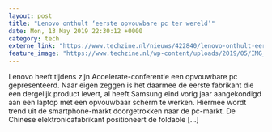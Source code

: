 ```yaml
---
layout: post
title: "Lenovo onthult ‘eerste opvouwbare pc ter wereld’"
date: Mon, 13 May 2019 22:30:12 +0000
category: tech
externe_link: "https://www.techzine.nl/nieuws/422840/lenovo-onthult-eerste-opvouwbare-pc-ter-wereld.html"
feature_image: "https://www.techzine.nl/wp-content/uploads/2019/05/IMG_20190513_110724-e1557764405979.jpg"
---
```


Lenovo heeft tijdens zijn Accelerate-conferentie een opvouwbare pc gepresenteerd. Naar eigen zeggen is het daarmee de eerste fabrikant die een dergelijk product levert, al heeft Samsung eind vorig jaar aangekondigd aan een laptop met een opvouwbaar scherm te werken. Hiermee wordt trend uit de smartphone-markt doorgetrokken naar de pc-markt. De Chinese elektronicafabrikant positioneert de foldable [&#8230;]

